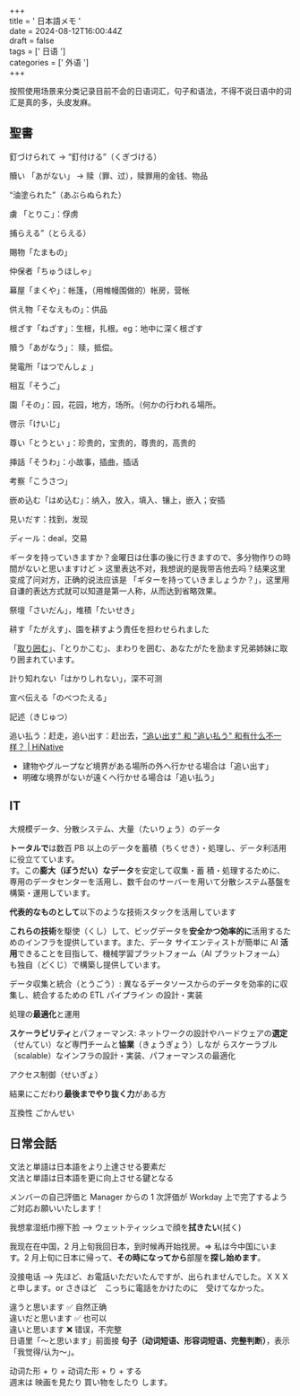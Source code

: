 +++  
title = ' 日本語メモ '  
date = 2024-08-12T16:00:44Z  
draft = false  
tags = [' 日语 ']  
categories = [' 外语 ']  
+++

按照使用场景来分类记录目前不会的日语词汇，句子和语法，不得不说日语中的词汇是真的多，头皮发麻。

<!--more-->

## 聖書

釘づけられて -> “釘付ける”（くぎづける）

贖い 「あがない」 -> 赎（罪、过），赎罪用的金钱、物品

“油塗られた”（あぶらぬられた）

虜 「とりこ」：俘虏

捕らえる”（とらえる）

賜物「たまもの」

仲保者「ちゅうほしゃ」

幕屋「まくや」：帐篷，（用帷幔围做的）帐房，营帐

供え物「そなえもの」：供品

根ざす「ねざす」：生根，扎根。eg：地中に深く根ざす

贖う「あがなう」： 赎，抵偿。

発電所「はつでんしょ 」

相互「そうご」

園「その」：园，花园，地方，场所。（何かの行われる場所。

啓示「けいじ」

尊い「とうとい 」：珍贵的，宝贵的，尊贵的，高贵的

挿話「そうわ」：小故事，插曲，插话

考察「こうさつ」

嵌め込む「はめ込む」：纳入，放入，填入、镶上，嵌入；安插

見いだす：找到，发现

ディール：deal，交易

ギータを持っていきますか？金曜日は仕事の後に行きますので、多分物作りの時間がないと思いますけど > 这里表达不对，我想说的是我带吉他去吗？结果这里变成了问对方，正确的说法应该是 「ギターを持っていきましょうか？」，这里用自谦的表达方式就可以知道是第一人称，从而达到省略效果。

祭壇「さいだん」，堆積「たいせき」

耕す「たがえす」、園を耕すよう責任を担わせられました

「[取り囲む](https://www.weblio.jp/content/%E5%8F%96%E3%82%8A%E5%9B%B2%E3%82%80 "取り囲むの意味")」、「とりかこむ」、まわりを囲む、あなたがたを励ます兄弟姉妹に取り囲まれています。

計り知れない「はかりしれない」，深不可测

宣べ伝える「のべつたえる」

記述（きじゅつ）

追い払う：赶走，追い出す：赶出去，["追い出す" 和 "追い払う" 和有什么不一样？ | HiNative](https://zh.hinative.com/questions/25415875)
- 建物やグループなど境界がある場所の外へ行かせる場合は「追い出す」  
- 明確な境界がないが遠くへ行かせる場合は「追い払う」

## IT

大規模データ、分散システム、大量（たいりょう）のデータ

**トータルで**は数百 PB 以上のデータを蓄積（ちくせき）・処理し、データ利活用に役立てています。  
す。この**膨大（ぼうだい）なデータ**を安定して収集・蓄 積・処理するために、専用のデータセンターを活用し、数千台のサーバーを用いて分散システム基盤を構築・運用しています。

**代表的なものとして**以下のような技術スタックを活用しています

**これらの技術**を駆使（くし）して、ビッグデータを**安全かつ効率的に**活用するためのインフラを提供しています。また、データ サイエンティストが簡単に AI **活用**できることを目指して、機械学習プラットフォーム（AI プラットフォーム）も独自（どくじ）で構築し提供しています。

データ収集と統合（とうごう）: 異なるデータソースからのデータを効率的に収集し、統合するための ETL パイプライン の設計・実装

処理の**最適化**と運用

**スケーラビリティ**とパフォーマンス: ネットワークの設計やハードウェアの**選定**（せんてい）など専門チームと**協業**（きょうぎょう）しなが らスケーラブル（scalable）なインフラの設計・実装、パフォーマンスの最適化

アクセス制御（せいぎょ）

結果にこだわり**最後までやり抜く力**がある方

互換性 ごかんせい
## 日常会話

文法と単語は日本語をより上達させる要素だ  
文法と単語は日本語を更に向上させる鍵となる

メンバーの自己評価と Manager からの 1 次評価が Workday 上で完了するようご対応お願いいたします！

我想拿湿纸巾擦下脸 --> ウェットティッシュで顔を**拭きたい**(拭く)

我现在在中国，2 月上旬我回日本，到时候再开始找房。=> 私は今中国にいます。2 月上旬に日本に帰って、**その時になってから**部屋を**探し始めます**。

没接电话 --> 先ほど、お電話いただいたんですが、出られませんでした。ＸＸＸと申します。or さきほど　こっちに電話をかけたのに　受けてなかった。

違うと思います ✅ 自然正确  
違いだと思います ✅ 也可以  
違いと思います ❌ 错误，不完整  
日语里「〜と思います」前面接 **句子（动词短语、形容词短语、完整判断）**，表示「我觉得/认为〜」。

动词た形 + り + 动词た形 + り + する  
週末は 映画を見たり 買い物をしたり します。